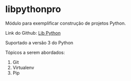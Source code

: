 # libpythonpro
Módulo para exemplificar construção de projetos Python.

Link do Github: [Lib Python](https://github.com/woscavalcante/libpython)

Suportado a versão 3 do Python

Tópicos a serem abordados:
 1. Git
 2. Virtualenv
 3. Pip   